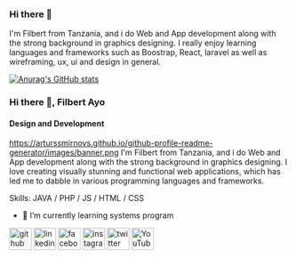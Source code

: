 ### Hi there 👋
I'm Filbert from Tanzania, and i do Web and App development along with the strong background in graphics designing. I really enjoy learning languages and frameworks such as Boostrap, React, laravel as well as wireframing, ux, ui and design in general.

[![Anurag's GitHub stats](https://github-readme-stats.vercel.app/api?username=FilbertAyo)](https://github.com/anuraghazra/github-readme-stats)

### Hi there 👋, Filbert Ayo
#### Design and Development
https://arturssmirnovs.github.io/github-profile-readme-generator/images/banner.png
I'm Filbert from Tanzania, and i do Web and App development along with the strong background in graphics designing.  I love creating visually stunning and functional web applications, which has led me to dabble in various programming languages and frameworks.

Skills: JAVA / PHP / JS / HTML / CSS

- 🌱 I’m currently learning systems program 


[<img src='https://cdn.jsdelivr.net/npm/simple-icons@3.0.1/icons/github.svg' alt='github' height='40'>](https://github.com/FilbertAyo)  [<img src='https://cdn.jsdelivr.net/npm/simple-icons@3.0.1/icons/linkedin.svg' alt='linkedin' height='40'>](https://www.linkedin.com/in/FilbertAyo/)  [<img src='https://cdn.jsdelivr.net/npm/simple-icons@3.0.1/icons/facebook.svg' alt='facebook' height='40'>](https://www.facebook.com/KibegiTz)  [<img src='https://cdn.jsdelivr.net/npm/simple-icons@3.0.1/icons/instagram.svg' alt='instagram' height='40'>](https://www.instagram.com/k_i_b_e_g_i/)  [<img src='https://cdn.jsdelivr.net/npm/simple-icons@3.0.1/icons/twitter.svg' alt='twitter' height='40'>](https://twitter.com/Kibegi_09)  [<img src='https://cdn.jsdelivr.net/npm/simple-icons@3.0.1/icons/youtube.svg' alt='YouTube' height='40'>](https://www.youtube.com/channel/KibegiSource)  

